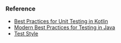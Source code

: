 ### Reference
* [Best Practices for Unit Testing in Kotlin](https://phauer.com/2018/best-practices-unit-testing-kotlin/)
* [Modern Best Practices for Testing in Java](https://phauer.com/2019/modern-best-practices-testing-java/)
* [Test Style](https://github.com/kotest/kotest/blob/master/doc/styles.md)